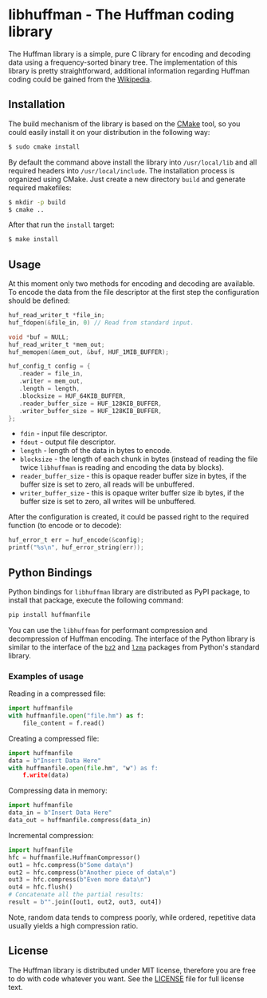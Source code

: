 # libhuffman - The Huffman coding library

The Huffman library is a simple, pure C library for encoding and decoding data using a
frequency-sorted binary tree.
The implementation of this library is pretty straightforward, additional information
regarding Huffman coding could be gained from the [Wikipedia](https://en.wikipedia.org/wiki/Huffman_coding).

## Installation

The build mechanism of the library is based on the [CMake](https://cmake.org) tool, so
you could easily install it on your distribution in the following way:
```bash
$ sudo cmake install
```

By default the command above install the library into `/usr/local/lib` and all
required headers into `/usr/local/include`. The installation process is organized
using CMake. Just create a new directory `build` and generate required makefiles:
```bash
$ mkdir -p build
$ cmake ..
```

After that run the `install` target:
```bash
$ make install
```

## Usage

At this moment only two methods for encoding and decoding are available. To encode the
data from the file descriptor at the first step the configuration should be defined:
```c
huf_read_writer_t *file_in;
huf_fdopen(&file_in, 0) // Read from standard input.

void *buf = NULL;
huf_read_writer_t *mem_out;
huf_memopen(&mem_out, &buf, HUF_1MIB_BUFFER);

huf_config_t config = {
   .reader = file_in,
   .writer = mem_out,
   .length = length,
   .blocksize = HUF_64KIB_BUFFER,
   .reader_buffer_size = HUF_128KIB_BUFFER,
   .writer_buffer_size = HUF_128KIB_BUFFER,
};
```

- `fdin` - input file descriptor.
- `fdout` - output file descriptor.
- `length` - length of the data in bytes to encode.
- `blocksize` - the length of each chunk in bytes (instead of reading the file twice `libhuffman` is reading and encoding the data by blocks).
- `reader_buffer_size` - this is opaque reader buffer size in bytes, if the buffer size is set to zero, all reads will be unbuffered.
- `writer_buffer_size` - this is opaque writer buffer size ib bytes, if the buffer size is set to zero, all writes will be unbuffered.

After the configuration is created, it could be passed right to the required function (to encode or to decode):
```c
huf_error_t err = huf_encode(&config);
printf("%s\n", huf_error_string(err));
```

## Python Bindings

Python bindings for `libhuffman` library are distributed as PyPI package, to install
that package, execute the following command:
```sh
pip install huffmanfile
```

You can use the `libhuffman` for performant compression and decompression of Huffman
encoding. The interface of the Python library is similar to the interface of the
[`bz2`](https://docs.python.org/3/library/bz2.html) and
[`lzma`](https://docs.python.org/3/library/lzma.html) packages from Python's standard
library.

### Examples of usage

Reading in a compressed file:
```py
import huffmanfile
with huffmanfile.open("file.hm") as f:
    file_content = f.read()
```

Creating a compressed file:
```py
import huffmanfile
data = b"Insert Data Here"
with huffmanfile.open(file.hm", "w") as f:
    f.write(data)
```

Compressing data in memory:
```py
import huffmanfile
data_in = b"Insert Data Here"
data_out = huffmanfile.compress(data_in)
```

Incremental compression:
```py
import huffmanfile
hfc = huffmanfile.HuffmanCompressor()
out1 = hfc.compress(b"Some data\n")
out2 = hfc.compress(b"Another piece of data\n")
out3 = hfc.compress(b"Even more data\n")
out4 = hfc.flush()
# Concatenate all the partial results:
result = b"".join([out1, out2, out3, out4])
```

Note, random data tends to compress poorly, while ordered, repetitive data usually
yields a high compression ratio.

## License

The Huffman library is distributed under MIT license, therefore you are free to do with
code whatever you want. See the [LICENSE](LICENSE) file for full license text.
